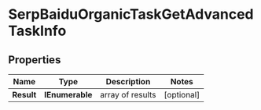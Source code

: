 # SerpBaiduOrganicTaskGetAdvancedTaskInfo


## Properties

| Name | Type | Description | Notes |
|------------ | ------------- | ------------- | -------------|
**Result** | **IEnumerable<SerpBaiduOrganicTaskGetAdvancedResultInfo>** | array of results |[optional]|